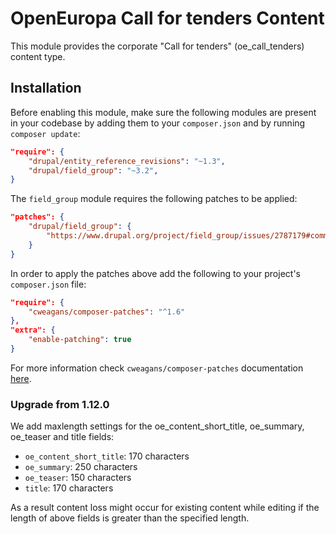 # OpenEuropa Call for tenders Content

This module provides the corporate "Call for tenders" (oe_call_tenders) content type.

## Installation

Before enabling this module, make sure the following modules are present in your codebase by adding them to your
`composer.json` and by running `composer update`:

```json
"require": {
    "drupal/entity_reference_revisions": "~1.3",
    "drupal/field_group": "~3.2",
}
```

The `field_group` module requires the following patches to be applied:

```json
"patches": {
    "drupal/field_group": {
        "https://www.drupal.org/project/field_group/issues/2787179#comment-13467953": "https://www.drupal.org/files/issues/2021-08-19/2787179-highlight-html5-validation-67.patch"
    }
}
```

In order to apply the patches above add the following to your project's `composer.json` file:

```json
"require": {
    "cweagans/composer-patches": "^1.6"
},
"extra": {
    "enable-patching": true
}
```

For more information check `cweagans/composer-patches` documentation [here](https://github.com/cweagans/composer-patches).

### Upgrade from 1.12.0

We add maxlength settings for the oe_content_short_title, oe_summary, oe_teaser and title fields:

- `oe_content_short_title`: 170 characters
- `oe_summary`: 250 characters
- `oe_teaser`: 150 characters
- `title`: 170 characters

As a result content loss might occur for existing content while editing if the length of above fields
is greater than the specified length.

